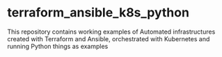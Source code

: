 # terraform_ansible_k8s_python
This repository contains working examples of Automated infrastructures created with Terraform and Ansible, orchestrated with Kubernetes and running Python things as examples

